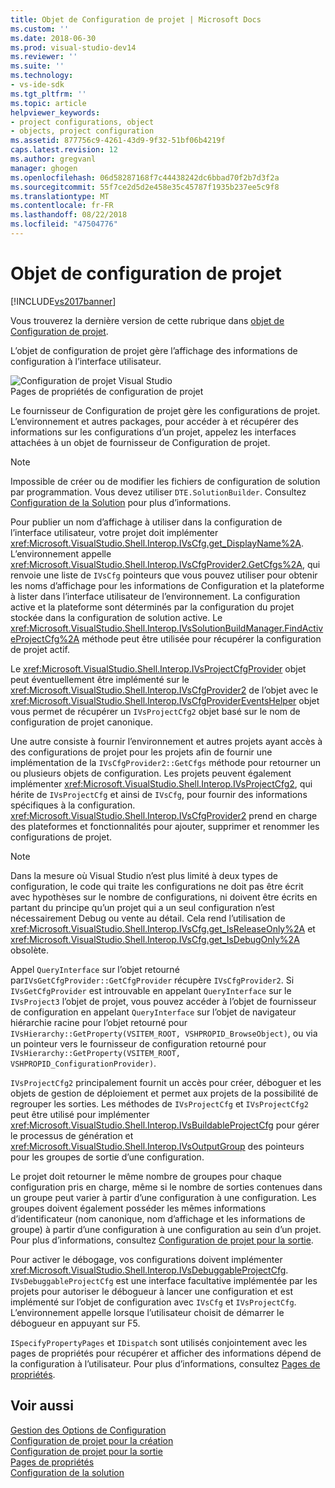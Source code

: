 ```yaml
---
title: Objet de Configuration de projet | Microsoft Docs
ms.custom: ''
ms.date: 2018-06-30
ms.prod: visual-studio-dev14
ms.reviewer: ''
ms.suite: ''
ms.technology:
- vs-ide-sdk
ms.tgt_pltfrm: ''
ms.topic: article
helpviewer_keywords:
- project configurations, object
- objects, project configuration
ms.assetid: 877756c9-4261-43d9-9f32-51bf06b4219f
caps.latest.revision: 12
ms.author: gregvanl
manager: ghogen
ms.openlocfilehash: 06d58287168f7c44438242dc6bbad70f2b7d3f2a
ms.sourcegitcommit: 55f7ce2d5d2e458e35c45787f1935b237ee5c9f8
ms.translationtype: MT
ms.contentlocale: fr-FR
ms.lasthandoff: 08/22/2018
ms.locfileid: "47504776"
---
```

# <a name="project-configuration-object"></a>Objet de configuration de projet
[!INCLUDE[vs2017banner](../../includes/vs2017banner.md)]

Vous trouverez la dernière version de cette rubrique dans [objet de Configuration de projet](https://docs.microsoft.com/visualstudio/extensibility/internals/project-configuration-object).  
  
L’objet de configuration de projet gère l’affichage des informations de configuration à l’interface utilisateur.  
  
 ![Configuration de projet Visual Studio](../../extensibility/internals/media/vsprojectcfg.gif "vsProjectCfg")  
Pages de propriétés de configuration de projet  
  
 Le fournisseur de Configuration de projet gère les configurations de projet. L’environnement et autres packages, pour accéder à et récupérer des informations sur les configurations d’un projet, appelez les interfaces attachées à un objet de fournisseur de Configuration de projet.  
  
> [!NOTE]
>  Impossible de créer ou de modifier les fichiers de configuration de solution par programmation. Vous devez utiliser `DTE.SolutionBuilder`. Consultez [Configuration de la Solution](../../extensibility/internals/solution-configuration.md) pour plus d’informations.  
  
 Pour publier un nom d’affichage à utiliser dans la configuration de l’interface utilisateur, votre projet doit implémenter <xref:Microsoft.VisualStudio.Shell.Interop.IVsCfg.get_DisplayName%2A>. L’environnement appelle <xref:Microsoft.VisualStudio.Shell.Interop.IVsCfgProvider2.GetCfgs%2A>, qui renvoie une liste de `IVsCfg` pointeurs que vous pouvez utiliser pour obtenir les noms d’affichage pour les informations de Configuration et la plateforme à lister dans l’interface utilisateur de l’environnement. La configuration active et la plateforme sont déterminés par la configuration du projet stockée dans la configuration de solution active. Le <xref:Microsoft.VisualStudio.Shell.Interop.IVsSolutionBuildManager.FindActiveProjectCfg%2A> méthode peut être utilisée pour récupérer la configuration de projet actif.  
  
 Le <xref:Microsoft.VisualStudio.Shell.Interop.IVsProjectCfgProvider> objet peut éventuellement être implémenté sur le <xref:Microsoft.VisualStudio.Shell.Interop.IVsCfgProvider2> de l’objet avec le <xref:Microsoft.VisualStudio.Shell.Interop.IVsCfgProviderEventsHelper> objet vous permet de récupérer un `IVsProjectCfg2` objet basé sur le nom de configuration de projet canonique.  
  
 Une autre consiste à fournir l’environnement et autres projets ayant accès à des configurations de projet pour les projets afin de fournir une implémentation de la `IVsCfgProvider2::GetCfgs` méthode pour retourner un ou plusieurs objets de configuration. Les projets peuvent également implémenter <xref:Microsoft.VisualStudio.Shell.Interop.IVsProjectCfg2>, qui hérite de `IVsProjectCfg` et ainsi de `IVsCfg`, pour fournir des informations spécifiques à la configuration. <xref:Microsoft.VisualStudio.Shell.Interop.IVsCfgProvider2> prend en charge des plateformes et fonctionnalités pour ajouter, supprimer et renommer les configurations de projet.  
  
> [!NOTE]
>  Dans la mesure où Visual Studio n’est plus limité à deux types de configuration, le code qui traite les configurations ne doit pas être écrit avec hypothèses sur le nombre de configurations, ni doivent être écrits en partant du principe qu’un projet qui a un seul configuration n’est nécessairement Debug ou vente au détail. Cela rend l’utilisation de <xref:Microsoft.VisualStudio.Shell.Interop.IVsCfg.get_IsReleaseOnly%2A> et <xref:Microsoft.VisualStudio.Shell.Interop.IVsCfg.get_IsDebugOnly%2A> obsolète.  
  
 Appel `QueryInterface` sur l’objet retourné par`IVsGetCfgProvider::GetCfgProvider` récupère `IVsCfgProvider2`. Si `IVsGetCfgProvider` est introuvable en appelant `QueryInterface` sur le `IVsProject3` l’objet de projet, vous pouvez accéder à l’objet de fournisseur de configuration en appelant `QueryInterface` sur l’objet de navigateur hiérarchie racine pour l’objet retourné pour `IVsHierarchy::GetProperty(VSITEM_ROOT, VSHPROPID_BrowseObject)`, ou via un pointeur vers le fournisseur de configuration retourné pour `IVsHierarchy::GetProperty(VSITEM_ROOT, VSHPROPID_ConfigurationProvider)`.  
  
 `IVsProjectCfg2` principalement fournit un accès pour créer, déboguer et les objets de gestion de déploiement et permet aux projets de la possibilité de regrouper les sorties. Les méthodes de `IVsProjectCfg` et `IVsProjectCfg2` peut être utilisé pour implémenter <xref:Microsoft.VisualStudio.Shell.Interop.IVsBuildableProjectCfg> pour gérer le processus de génération et <xref:Microsoft.VisualStudio.Shell.Interop.IVsOutputGroup> des pointeurs pour les groupes de sortie d’une configuration.  
  
 Le projet doit retourner le même nombre de groupes pour chaque configuration pris en charge, même si le nombre de sorties contenues dans un groupe peut varier à partir d’une configuration à une configuration. Les groupes doivent également posséder les mêmes informations d’identificateur (nom canonique, nom d’affichage et les informations de groupe) à partir d’une configuration à une configuration au sein d’un projet. Pour plus d’informations, consultez [Configuration de projet pour la sortie](../../extensibility/internals/project-configuration-for-output.md).  
  
 Pour activer le débogage, vos configurations doivent implémenter <xref:Microsoft.VisualStudio.Shell.Interop.IVsDebuggableProjectCfg>. `IVsDebuggableProjectCfg` est une interface facultative implémentée par les projets pour autoriser le débogueur à lancer une configuration et est implémenté sur l’objet de configuration avec `IVsCfg` et `IVsProjectCfg`. L’environnement appelle lorsque l’utilisateur choisit de démarrer le débogueur en appuyant sur F5.  
  
 `ISpecifyPropertyPages` et `IDispatch` sont utilisés conjointement avec les pages de propriétés pour récupérer et afficher des informations dépend de la configuration à l’utilisateur. Pour plus d’informations, consultez [Pages de propriétés](../../extensibility/internals/property-pages.md).  
  
## <a name="see-also"></a>Voir aussi  
 [Gestion des Options de Configuration](../../extensibility/internals/managing-configuration-options.md)   
 [Configuration de projet pour la création](../../extensibility/internals/project-configuration-for-building.md)   
 [Configuration de projet pour la sortie](../../extensibility/internals/project-configuration-for-output.md)   
 [Pages de propriétés](../../extensibility/internals/property-pages.md)   
 [Configuration de la solution](../../extensibility/internals/solution-configuration.md)


